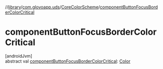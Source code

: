 //[library](../../../index.md)/[com.glovoapp.uds](../index.md)/[CoreColorScheme](index.md)/[componentButtonFocusBorderColorCritical](component-button-focus-border-color-critical.md)

# componentButtonFocusBorderColorCritical

[androidJvm]\
abstract val [componentButtonFocusBorderColorCritical](component-button-focus-border-color-critical.md): [Color](https://developer.android.com/reference/kotlin/androidx/compose/ui/graphics/Color.html)
